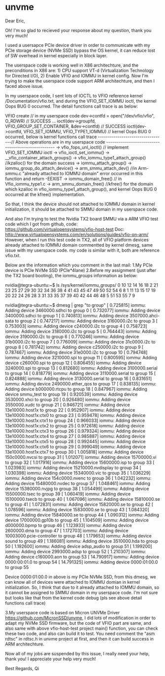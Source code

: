 # unvme
Dear Eric,

Oh! I'm so glad to recieved your response about my question, thank you very much!

I used a usersapce PCIe device driver in order to communicate with my PCIe storage device (NVMe SSD) bypass the OS kernel, it can reduce lost of SW overhead in kernel especially in block layer.

The userspace code is working well in X86 architechture, and the preconditions in X86 are: 1) CPU support VT-d (Virtualization Technology for Directed I/O), 2) Enable VFIO and IOMMU in kernel config. Now I'm trying to make the userspace code support ARM architechture, and then I faced above issue.

In my userspace code, I sent lots of IOCTL to VFIO reference kernel /Documentation/vfio.txt, and during the VFIO_SET_IOMMU ioctl, the kernel Oops BUG 0 occurred. The detail functions call trace is as below:

VFIO create // in my userspace code
dev->contfd = open("/dev/vfio/vfio", O_RDWR) // SUCCESS
...
ioctl(dev->groupfd, VFIO_GROUP_SET_CONTAINER, &dev->contfd) // SUCCESS
ioctl(dev->contfd, VFIO_SET_IOMMU, VFIO_TYPE1_IOMMU) // kernel Oops BUG 0 occurred, below is kernel functions call trace
----------------------------------// Above operations are in my userspace code ----------------------------------------------------
-> vfio_fops_unl_ioctl() // implement VFIO_SET_IOMMU ioctl
-> vfio_ioctl_set_iommu()
-> __vfio_container_attach_groups()
-> vfio_iommu_type1_attach_group() //kzalloc() for the domain success
-> iommu_attach_group()
-> iommu_group_do_attach_device()
-> arm_smmu_attach_dev() //in Arm-smmu.c "already attached to IOMMU domain" error occurred in this function and return -EEXIST
-> iommu_domain_free() // in Vfio_iommu_type1.c
-> arm_smmu_domain_free() //kfree() for the domain which kzalloc in vfio_iommu_type1_attach_group(), and kernel Oops BUG 0 occurred at the kfree() implementation. 

So that, I think the device should not attached to IOMMU domain in kernel initialization, it should be attached to SMMU domain in my userspace code.

And also I'm trying to test the Nvidia TX2 board SMMU via a ARM VFIO test code which I got from github, code: https://github.com/virtualopensystems/vfio-host-test Doc: http://www.virtualopensystems.com/en/solutions/guides/vfio-on-arm/
However, when I run this test code in TX2, all of VFIO platform devices already attached to IOMMU domain commentted by kernel dmesg, same issue with my userspace code. my code is similar with it, both are reference vfio.txt.

Below are the information which you comment in the last mail:
1.My PCIe device is PCIe NVMe SSD (PCIe*4lane)
2.Before my assignment (just after the TX2 board booting), the iommu_groups information as below:

nvidia@tegra-ubuntu:~$ ls /sys/kernel/iommu_groups/
0  10  12  14  16  18  2   21  23  25  27  29  30  32  34  36  38  4   41  43  45  47  49  50  52  54  6  8
1  11  13  15  17  19  20  22  24  26  28  3   31  33  35  37  39  40  42  44  46  48  5   51  53  55  7  9

nvidia@tegra-ubuntu:~$ dmesg | grep "to group"
[    0.725815] iommu: Adding device 3460000.sdhci to group 0
[    0.732077] iommu: Adding device 3400000.sdhci to group 1
[    0.740813] iommu: Adding device 3507000.ahci-sata to group 2
[    0.747217] iommu: Adding device 3160000.i2c to group 3
[    0.753003] iommu: Adding device c240000.i2c to group 4
[    0.758723] iommu: Adding device 3180000.i2c to group 5
[    0.764443] iommu: Adding device 3190000.i2c to group 6
[    0.770246] iommu: Adding device 31b0000.i2c to group 7
[    0.776009] iommu: Adding device 31c0000.i2c to group 8
[    0.781742] iommu: Adding device c250000.i2c to group 9
[    0.787467] iommu: Adding device 31e0000.i2c to group 10
[    0.794748] iommu: Adding device 3210000.spi to group 11
[    0.800595] iommu: Adding device c260000.spi to group 12
[    0.806455] iommu: Adding device 3240000.spi to group 13
[    0.812680] iommu: Adding device 3100000.serial to group 14
[    0.818779] iommu: Adding device 3110000.serial to group 15
[    0.824888] iommu: Adding device 3130000.serial to group 16
[    0.831651] iommu: Adding device 2490000.ether_qos to group 17
[    0.838135] iommu: Adding device b000000.rtcpu to group 18
[    0.847967] iommu: Adding device smmu_test to group 19
[    0.920539] iommu: Adding device 3530000.xhci to group 20
[    0.926480] iommu: Adding device 3550000.xudc to group 21
[    0.946721] iommu: Adding device 13e10000.host1x to group 22
[    0.952907] iommu: Adding device 13e10000.host1x:ctx0 to group 23
[    0.959478] iommu: Adding device 13e10000.host1x:ctx1 to group 24
[    0.966033] iommu: Adding device 13e10000.host1x:ctx2 to group 25
[    0.972618] iommu: Adding device 13e10000.host1x:ctx3 to group 26
[    0.979324] iommu: Adding device 13e10000.host1x:ctx4 to group 27
[    0.985887] iommu: Adding device 13e10000.host1x:ctx5 to group 28
[    0.992445] iommu: Adding device 13e10000.host1x:ctx6 to group 29
[    0.999049] iommu: Adding device 13e10000.host1x:ctx7 to group 30
[    1.005818] iommu: Adding device 150c0000.nvcsi to group 31
[    1.012071] iommu: Adding device 15700000.vi to group 32
[    1.017916] iommu: Adding device 15600000.isp to group 33
[    1.023983] iommu: Adding device 15210000.nvdisplay to group 34
[    1.030398] iommu: Adding device 15340000.vic to group 35
[    1.036229] iommu: Adding device 154c0000.nvenc to group 36
[    1.042232] iommu: Adding device 15480000.nvdec to group 37
[    1.048461] iommu: Adding device 15380000.nvjpg to group 38
[    1.054499] iommu: Adding device 15500000.tsec to group 39
[    1.060419] iommu: Adding device 15100000.tsecb to group 40
[    1.067096] iommu: Adding device 15810000.se to group 41
[    1.072831] iommu: Adding device 15820000.se to group 42
[    1.078596] iommu: Adding device 15830000.se to group 43
[    1.084320] iommu: Adding device 15840000.se to group 44
[    1.090312] iommu: Adding device 17000000.gp10b to group 45
[    1.104509] iommu: Adding device d000000.bpmp to group 46
[    1.123933] iommu: Adding device 2600000.dma to group 47
[    1.172703] iommu: Adding device 10003000.pcie-controller to group 48
[    1.179653] iommu: Adding device sound to group 49
[    1.186081] iommu: Adding device 3510000.hda to group 50
[    1.192600] iommu: Adding device adsp_audio to group 51
[    1.199200] iommu: Adding device 2993000.adsp to group 52
[    1.210307] iommu: Adding device c160000.aon to group 53
[   14.790917] iommu: Adding device 0000:00:01.0 to group 54
[   14.791325] iommu: Adding device 0000:01:00.0 to group 55

Device 0000:01:00.0 in above is my PCIe NVMe SSD, from this dmesg, we can know all of devices were attached to IOMMU domian in kernel initialization. So, I think that due to it already attached to IOMMU domain, so it cannot be assigned to SMMU domain in my userspace code. I'm not sure but looks like that from the kernel code debug (pls see above detail functions call trace) 

3.My userspace code is based on Micron UNVMe Driver https://github.com/MicronSSD/unvme, I did lots of modification in order to adapt my NVMe SSD firmware, but the code of VFIO part are same, and also same with above vfio-host-test project main() function, you can check these two code, and also can build it to test. You need comment the "asm rdtsc" in rdtsc.h in unvme project at first, and then it can build success in ARM architechture.

Now all of my jobs are suspended by this issue, I really need your help, thank you! I appreciate your help very much!

Best Regards,
Qi


